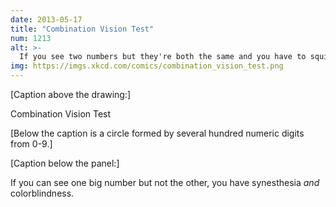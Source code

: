 ```yaml
---
date: 2013-05-17
title: "Combination Vision Test"
num: 1213
alt: >-
  If you see two numbers but they're both the same and you have to squint to read them, you have synesthesia, colorblindness, diplopia, and myopia.
img: https://imgs.xkcd.com/comics/combination_vision_test.png
---
```

[Caption above the drawing:]

 Combination Vision Test

[Below the caption is a circle formed by several hundred numeric digits from 0-9.]

[Caption below the panel:]

 If you can see one big number but not the other, you have synesthesia *and* colorblindness.